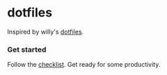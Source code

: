 # dotfiles

Inspired by willy's [dotfiles](https://github.com/blandinw/dotfiles).

### Get started

Follow the [checklist](https://github.com/stopachka/dotfiles/blob/master/checklist.md). Get ready for some productivity.
